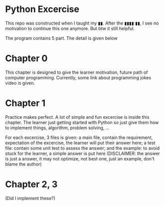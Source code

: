 ﻿# Python Excercise
 
 This repo was constructed when I taught my ▮▮. After the ▮▮▮▮ ▮▮, I see no motivation to continue this one anymore. But btw it still helpful.
 
 The program contains 5 part. The detail is given below
 
 # Chapter 0
 
 This chapter is designed to give the learner motivation, future path of computer programming. Currently, some link about programming jokes video is given.
 
 # Chapter 1
 
 Practice makes perfect. A lot of simple and fun excercise is inside this chapter. The learner just getting started with Python so just give them how to implement things, algorithm, problem solving, ...
 
 For each excercise, 3 files is given: a main file, contain the requirement, expectation of the excercise, the learner will put their answer here; a test file: contain some unit test to assess the answer; and the example: to avoid stuck for the learner, a simple answer is put here (DISCLAIMER: the answer is just a answer, it may not optimize, not best one, just an example, don't blame the author)
 
 # Chapter 2, 3
 
 (Did I implement these?)
